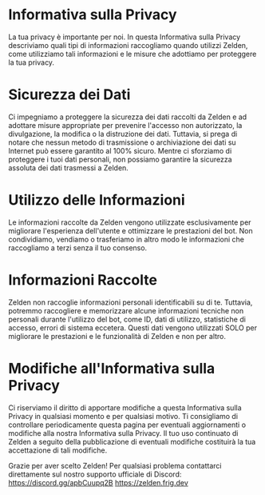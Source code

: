 # Informativa sulla Privacy

La tua privacy è importante per noi. In questa Informativa sulla Privacy descriviamo quali tipi di informazioni raccogliamo quando utilizzi Zelden, come utilizziamo tali informazioni e le misure che adottiamo per proteggere la tua privacy.

# **Sicurezza dei Dati**

Ci impegniamo a proteggere la sicurezza dei dati raccolti da Zelden e ad adottare misure appropriate per prevenire l'accesso non autorizzato, la divulgazione, la modifica o la distruzione dei dati. Tuttavia, si prega di notare che nessun metodo di trasmissione o archiviazione dei dati su Internet può essere garantito al 100% sicuro. Mentre ci sforziamo di proteggere i tuoi dati personali, non possiamo garantire la sicurezza assoluta dei dati trasmessi a Zelden.

# **Utilizzo delle Informazioni**

Le informazioni raccolte da Zelden vengono utilizzate esclusivamente per migliorare l'esperienza dell'utente e ottimizzare le prestazioni del bot. Non condividiamo, vendiamo o trasferiamo in altro modo le informazioni che raccogliamo a terzi senza il tuo consenso.

# **Informazioni Raccolte**

Zelden non raccoglie informazioni personali identificabili su di te. Tuttavia, potremmo raccogliere e memorizzare alcune informazioni tecniche non personali durante l'utilizzo del bot, come ID, dati di utilizzo, statistiche di accesso, errori di sistema eccetera. Questi dati vengono utilizzati SOLO per migliorare le prestazioni e le funzionalità di Zelden e non per altro.

# **Modifiche all'Informativa sulla Privacy**

Ci riserviamo il diritto di apportare modifiche a questa Informativa sulla Privacy in qualsiasi momento e per qualsiasi motivo. Ti consigliamo di controllare periodicamente questa pagina per eventuali aggiornamenti o modifiche alla nostra Informativa sulla Privacy. Il tuo uso continuato di Zelden a seguito della pubblicazione di eventuali modifiche costituirà la tua accettazione di tali modifiche.

Grazie per aver scelto Zelden!
Per qualsiasi problema contattarci direttamente sul nostro supporto ufficiale di Discord: https://discord.gg/apbCuupq2B
https://zelden.frig.dev
